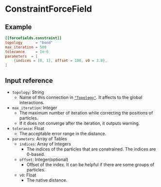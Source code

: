 # ConstraintForceField



## Example

```toml
[[forcefields.constraint]]
topology      = "bond"
max_iteration = 500
tolerance     = 1e-6
parameters  = [
    {indices = [0, 1], offset = 100, v0 = 3.8},
]
```

## Input reference

- `topology`: String
  - Name of this connection in [`"Topology"`](Topology.md). It affects to the global interactions.
- `max_iteration`: Integer
  - The maximum number of iteration while correcting the positions of particles.
  - If it does not converge after the iteration, it outputs warning.
- `tolerance`: Float
  - The acceptable error range in the distance.
- `parameters`: Array of Tables
  - `indices`: Array of Integers
    - The indices of the particles that are constrained. The indices are 0-based.
  - `offset`: Integer(optional)
    - Offset of the index. It can be helpful if there are some groups of particles.
  - `v0`: Float
    - The native distance.
